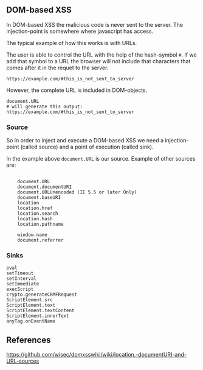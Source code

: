 ## DOM-based XSS



In DOM-based XSS the malicious code is never sent to the server. The injection-point is somewhere where javascript has access. 

The typical example of how this works is with URLs.

The user is able to control the URL with the help of the hash-symbol `#`. If we add that symbol to a URL the browser will not include that characters that comes after it in the requet to the server.

```
https://example.com/#this_is_not_sent_to_server
```

However, the complete URL is included in DOM-objects.

```
document.URL
# will generate this output: https://example.com/#this_is_not_sent_to_server
```

### Source

So in order to inject and execute a DOM-based XSS we need a injection-point \(called source\) and a point of execution \(called sink\).

In the example above `document.URL` is our source. Example of other sources are:



```

    document.URL
    document.documentURI
    document.URLUnencoded (IE 5.5 or later Only)
    document.baseURI
    location
    location.href
    location.search
    location.hash
    location.pathname
    
    window.name
    document.referrer
```





### Sinks



```
eval    
setTimeout      
setInterval     
setImmediate    
execScript      
crypto.generateCRMFRequest      
ScriptElement.src       
ScriptElement.text      
ScriptElement.textContent       
ScriptElement.innerText         
anyTag.onEventName
```







## References

https://github.com/wisec/domxsswiki/wiki/location,-documentURI-and-URL-sources





